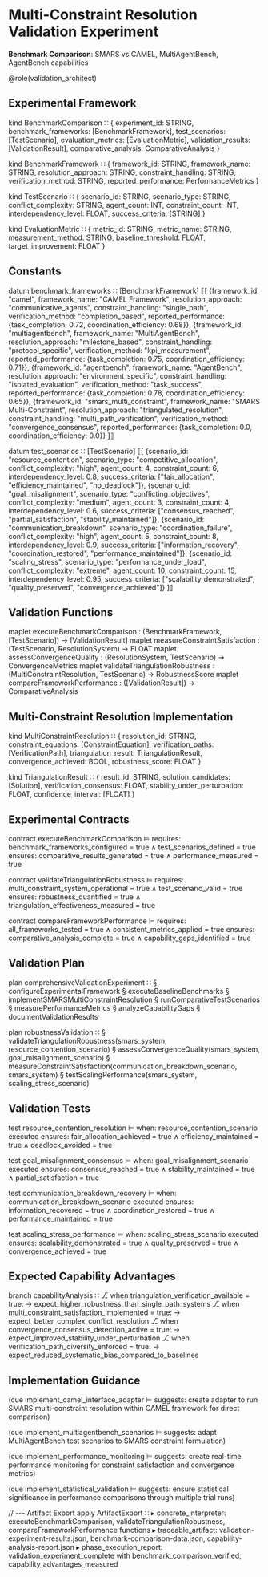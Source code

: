 # Multi-Constraint Resolution Validation Experiment

**Benchmark Comparison**: SMARS vs CAMEL, MultiAgentBench, AgentBench capabilities

@role(validation_architect)

## Experimental Framework

kind BenchmarkComparison ∷ {
  experiment_id: STRING,
  benchmark_frameworks: [BenchmarkFramework],
  test_scenarios: [TestScenario],
  evaluation_metrics: [EvaluationMetric],
  validation_results: [ValidationResult],
  comparative_analysis: ComparativeAnalysis
}

kind BenchmarkFramework ∷ {
  framework_id: STRING,
  framework_name: STRING,
  resolution_approach: STRING,
  constraint_handling: STRING,
  verification_method: STRING,
  reported_performance: PerformanceMetrics
}

kind TestScenario ∷ {
  scenario_id: STRING,
  scenario_type: STRING,
  conflict_complexity: STRING,
  agent_count: INT,
  constraint_count: INT,
  interdependency_level: FLOAT,
  success_criteria: [STRING]
}

kind EvaluationMetric ∷ {
  metric_id: STRING,
  metric_name: STRING,
  measurement_method: STRING,
  baseline_threshold: FLOAT,
  target_improvement: FLOAT
}

## Constants

datum benchmark_frameworks ∷ [BenchmarkFramework] ⟦[
  {framework_id: "camel", framework_name: "CAMEL Framework", resolution_approach: "communicative_agents", constraint_handling: "single_path", verification_method: "completion_based", reported_performance: {task_completion: 0.72, coordination_efficiency: 0.68}},
  {framework_id: "multiagentbench", framework_name: "MultiAgentBench", resolution_approach: "milestone_based", constraint_handling: "protocol_specific", verification_method: "kpi_measurement", reported_performance: {task_completion: 0.75, coordination_efficiency: 0.71}},
  {framework_id: "agentbench", framework_name: "AgentBench", resolution_approach: "environment_specific", constraint_handling: "isolated_evaluation", verification_method: "task_success", reported_performance: {task_completion: 0.78, coordination_efficiency: 0.65}},
  {framework_id: "smars_multi_constraint", framework_name: "SMARS Multi-Constraint", resolution_approach: "triangulated_resolution", constraint_handling: "multi_path_verification", verification_method: "convergence_consensus", reported_performance: {task_completion: 0.0, coordination_efficiency: 0.0}}
]⟧

datum test_scenarios ∷ [TestScenario] ⟦[
  {scenario_id: "resource_contention", scenario_type: "competitive_allocation", conflict_complexity: "high", agent_count: 4, constraint_count: 6, interdependency_level: 0.8, success_criteria: ["fair_allocation", "efficiency_maintained", "no_deadlock"]},
  {scenario_id: "goal_misalignment", scenario_type: "conflicting_objectives", conflict_complexity: "medium", agent_count: 3, constraint_count: 4, interdependency_level: 0.6, success_criteria: ["consensus_reached", "partial_satisfaction", "stability_maintained"]},
  {scenario_id: "communication_breakdown", scenario_type: "coordination_failure", conflict_complexity: "high", agent_count: 5, constraint_count: 8, interdependency_level: 0.9, success_criteria: ["information_recovery", "coordination_restored", "performance_maintained"]},
  {scenario_id: "scaling_stress", scenario_type: "performance_under_load", conflict_complexity: "extreme", agent_count: 10, constraint_count: 15, interdependency_level: 0.95, success_criteria: ["scalability_demonstrated", "quality_preserved", "convergence_achieved"]}
]⟧

## Validation Functions

maplet executeBenchmarkComparison : (BenchmarkFramework, [TestScenario]) → [ValidationResult]
maplet measureConstraintSatisfaction : (TestScenario, ResolutionSystem) → FLOAT
maplet assessConvergenceQuality : (ResolutionSystem, TestScenario) → ConvergenceMetrics
maplet validateTriangulationRobustness : (MultiConstraintResolution, TestScenario) → RobustnessScore
maplet compareFrameworkPerformance : ([ValidationResult]) → ComparativeAnalysis

## Multi-Constraint Resolution Implementation

kind MultiConstraintResolution ∷ {
  resolution_id: STRING,
  constraint_equations: [ConstraintEquation],
  verification_paths: [VerificationPath],
  triangulation_result: TriangulationResult,
  convergence_achieved: BOOL,
  robustness_score: FLOAT
}

kind TriangulationResult ∷ {
  result_id: STRING,
  solution_candidates: [Solution],
  verification_consensus: FLOAT,
  stability_under_perturbation: FLOAT,
  confidence_interval: [FLOAT]
}

## Experimental Contracts

contract executeBenchmarkComparison ⊨
  requires: benchmark_frameworks_configured = true ∧ test_scenarios_defined = true
  ensures: comparative_results_generated = true ∧ performance_measured = true

contract validateTriangulationRobustness ⊨
  requires: multi_constraint_system_operational = true ∧ test_scenario_valid = true
  ensures: robustness_quantified = true ∧ triangulation_effectiveness_measured = true

contract compareFrameworkPerformance ⊨
  requires: all_frameworks_tested = true ∧ consistent_metrics_applied = true
  ensures: comparative_analysis_complete = true ∧ capability_gaps_identified = true

## Validation Plan

plan comprehensiveValidationExperiment ∷
  § configureExperimentalFramework
  § executeBaselineBenchmarks
  § implementSMARSMultiConstraintResolution
  § runComparativeTestScenarios
  § measurePerformanceMetrics
  § analyzeCapabilityGaps
  § documentValidationResults

plan robustnessValidation ∷
  § validateTriangulationRobustness(smars_system, resource_contention_scenario)
  § assessConvergenceQuality(smars_system, goal_misalignment_scenario)
  § measureConstraintSatisfaction(communication_breakdown_scenario, smars_system)
  § testScalingPerformance(smars_system, scaling_stress_scenario)

## Validation Tests

test resource_contention_resolution ⊨
  when: resource_contention_scenario executed
  ensures: fair_allocation_achieved = true ∧ efficiency_maintained = true ∧ deadlock_avoided = true

test goal_misalignment_consensus ⊨
  when: goal_misalignment_scenario executed
  ensures: consensus_reached = true ∧ stability_maintained = true ∧ partial_satisfaction = true

test communication_breakdown_recovery ⊨
  when: communication_breakdown_scenario executed
  ensures: information_recovered = true ∧ coordination_restored = true ∧ performance_maintained = true

test scaling_stress_performance ⊨
  when: scaling_stress_scenario executed
  ensures: scalability_demonstrated = true ∧ quality_preserved = true ∧ convergence_achieved = true

## Expected Capability Advantages

branch capabilityAnalysis ∷
  ⎇ when triangulation_verification_available = true:
      → expect_higher_robustness_than_single_path_systems
  ⎇ when multi_constraint_satisfaction_implemented = true:
      → expect_better_complex_conflict_resolution
  ⎇ when convergence_consensus_detection_active = true:
      → expect_improved_stability_under_perturbation
  ⎇ when verification_path_diversity_enforced = true:
      → expect_reduced_systematic_bias_compared_to_baselines

## Implementation Guidance

(cue implement_camel_interface_adapter ⊨ suggests: create adapter to run SMARS multi-constraint resolution within CAMEL framework for direct comparison)

(cue implement_multiagentbench_scenarios ⊨ suggests: adapt MultiAgentBench test scenarios to SMARS constraint formulation)

(cue implement_performance_monitoring ⊨ suggests: create real-time performance monitoring for constraint satisfaction and convergence metrics)

(cue implement_statistical_validation ⊨ suggests: ensure statistical significance in performance comparisons through multiple trial runs)

// --- Artifact Export
apply ArtifactExport ∷
  ▸ concrete_interpreter: executeBenchmarkComparison, validateTriangulationRobustness, compareFrameworkPerformance functions
  ▸ traceable_artifact: validation-experiment-results.json, benchmark-comparison-data.json, capability-analysis-report.json
  ▸ phase_execution_report: validation_experiment_complete with benchmark_comparison_verified, capability_advantages_measured